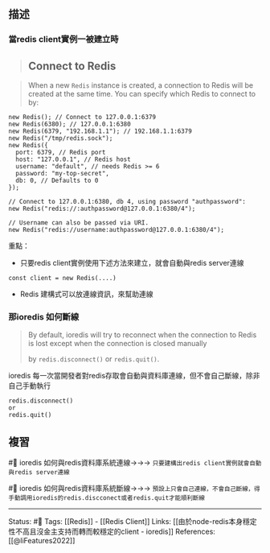 
## 描述

### 當redis client實例一被建立時


> ## Connect to Redis

> When a new `Redis` instance is created, a connection to Redis will be created at the same time. You can specify which Redis to connect to by:
```
new Redis(); // Connect to 127.0.0.1:6379
new Redis(6380); // 127.0.0.1:6380
new Redis(6379, "192.168.1.1"); // 192.168.1.1:6379
new Redis("/tmp/redis.sock");
new Redis({
  port: 6379, // Redis port
  host: "127.0.0.1", // Redis host
  username: "default", // needs Redis >= 6
  password: "my-top-secret",
  db: 0, // Defaults to 0
});
```

```
// Connect to 127.0.0.1:6380, db 4, using password "authpassword":
new Redis("redis://:authpassword@127.0.0.1:6380/4");
```

```
// Username can also be passed via URI.
new Redis("redis://username:authpassword@127.0.0.1:6380/4");
```


重點：
- 只要redis client實例使用下述方法來建立，就會自動與redis server連線
```
const client = new Redis(....)
```
- Redis 建構式可以放連線資訊，來幫助連線

### 那ioredis 如何斷線

> By default, ioredis will try to reconnect when the connection to Redis is lost except when the connection is closed manually
> 
>   by `redis.disconnect()` or `redis.quit()`.

ioredis 每一次當開發者對redis存取會自動與資料庫連線，但不會自己斷線，除非自己手動執行

```
redis.disconnect() 
or 
redis.quit()
```

## 複習

#🧠 ioredis 如何與redis資料庫系統連線->->-> `只要建構出redis client實例就會自動與redis server連線`
<!--SR:!2022-06-06,3,250-->

#🧠 ioredis 如何與redis資料庫系統斷線->->-> `預設上只會自己連線，不會自己斷線，得手動調用ioredis的redis.discconect或者redis.quit才能順利斷線`
<!--SR:!2022-06-06,3,250-->

---
Status: #🌱 
Tags:
[[Redis]] - [[Redis Client]]
Links:
[[由於node-redis本身穩定性不高且沒金主支持而轉而較穩定的client - ioredis]]
References:
[[@liFeatures2022]]